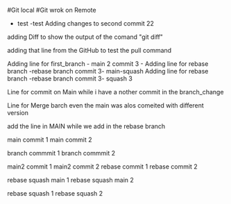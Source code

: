 #Git local
#Git wrok on Remote


- test 
-test
Adding changes to second commit 22

adding Diff to show the output of the comand "git diff"

adding that line from the GitHub to test the pull command

Adding line for first_branch  -  main 2 commit 3 -
Adding line for rebase branch  -rebase branch commit 3-  main-squash
Adding line for rebase branch  -rebase branch commit 3-   squash 3

Line for commit on Main while i have a nother commit in the branch_change

Line for Merge barch even the main was alos comeited with different version

add the line in MAIN while we add in the rebase branch

main commit 1
main commit 2

branch commmit 1
branch commmit 2

main2 commit 1
main2 commit 2
rebase commit 1
rebase commit 2

rebase squash main 1
rebase squash main 2

rebase squash 1
rebase squash 2
